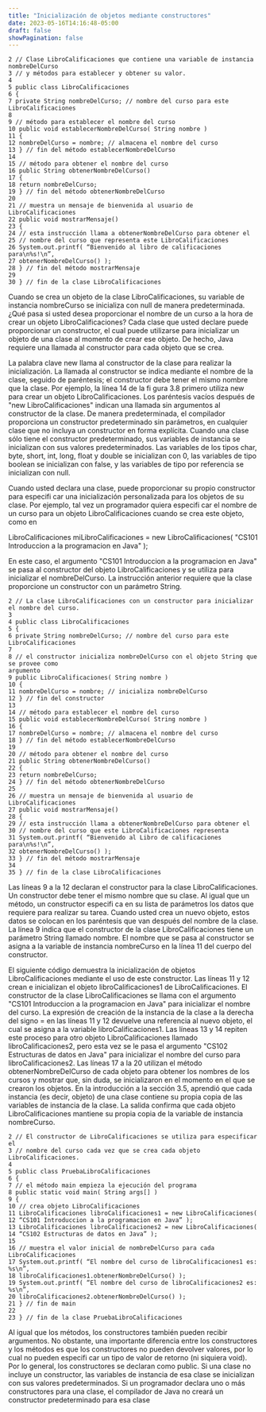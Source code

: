 ```yaml
---
title: "Inicialización de objetos mediante constructores"
date: 2023-05-16T14:16:48-05:00
draft: false
showPagination: false
---
```


    2 // Clase LibroCalificaciones que contiene una variable de instancia nombreDelCurso 
    3 // y métodos para establecer y obtener su valor.
    4 
    5 public class LibroCalificaciones
    6 {
    7 private String nombreDelCurso; // nombre del curso para este LibroCalificaciones
    8 
    9 // método para establecer el nombre del curso
    10 public void establecerNombreDelCurso( String nombre )
    11 {
    12 nombreDelCurso = nombre; // almacena el nombre del curso
    13 } // fin del método establecerNombreDelCurso
    14 
    15 // método para obtener el nombre del curso
    16 public String obtenerNombreDelCurso()
    17 {
    18 return nombreDelCurso;
    19 } // fin del método obtenerNombreDelCurso
    20 
    21 // muestra un mensaje de bienvenida al usuario de LibroCalificaciones
    22 public void mostrarMensaje()
    23 {
    24 // esta instrucción llama a obtenerNombreDelCurso para obtener el 
    25 // nombre del curso que representa este LibroCalificaciones
    26 System.out.printf( “Bienvenido al libro de calificaciones para\n%s!\n”,
    27 obtenerNombreDelCurso() );
    28 } // fin del método mostrarMensaje
    29 
    30 } // fin de la clase LibroCalificaciones

Cuando se crea un objeto de la clase LibroCalificaciones, su variable de instancia nombreCurso se inicializa con null de manera predeterminada. ¿Qué pasa si usted desea proporcionar el nombre de un curso a la hora de crear un objeto LibroCalificaciones? Cada clase que usted declare puede proporcionar un constructor, el cual puede utilizarse para inicializar un objeto de una clase al momento de crear ese objeto. De hecho, Java requiere una llamada al constructor para cada objeto que se crea.

La palabra clave new llama al constructor de la clase para realizar la inicialización. La llamada al constructor se indica mediante el nombre de la clase, seguido de paréntesis; el constructor debe tener el mismo nombre que la clase. Por ejemplo, la línea 14 de la fi gura 3.8 primero utiliza new para crear un objeto LibroCalificaciones. Los paréntesis vacíos después de "new LibroCalificaciones" indican una llamada sin argumentos al constructor de la clase. De manera predeterminada, el compilador proporciona un constructor predeterminado sin parámetros, en cualquier clase que no incluya un constructor en forma explícita. Cuando una clase sólo tiene el constructor predeterminado, sus variables de instancia se inicializan con sus valores predeterminados. Las variables de los tipos char, byte, short, int, long, float y double se inicializan con 0, las variables de tipo boolean se inicializan con false, y las variables de tipo por referencia se inicializan con null.

Cuando usted declara una clase, puede proporcionar su propio constructor para especifi car una inicialización 
personalizada para los objetos de su clase. Por ejemplo, tal vez un programador quiera especifi car el nombre de un curso para un objeto LibroCalificaciones cuando se crea este objeto, como en

 LibroCalificaciones miLibroCalificaciones =
new LibroCalificaciones( "CS101 Introduccion a la programacion en Java" );

En este caso, el argumento "CS101 Introduccion a la programacion en Java" se pasa al constructor del 
objeto LibroCalificaciones y se utiliza para inicializar el nombreDelCurso. La instrucción anterior requiere que la clase proporcione un constructor con un parámetro String.

    2 // La clase LibroCalificaciones con un constructor para inicializar el nombre del curso.
    3 
    4 public class LibroCalificaciones
    5 {
    6 private String nombreDelCurso; // nombre del curso para este LibroCalificaciones
    7 
    8 // el constructor inicializa nombreDelCurso con el objeto String que se provee como
    argumento
    9 public LibroCalificaciones( String nombre )
    10 {
    11 nombreDelCurso = nombre; // inicializa nombreDelCurso
    12 } // fin del constructor
    13 
    14 // método para establecer el nombre del curso
    15 public void establecerNombreDelCurso( String nombre )
    16 {
    17 nombreDelCurso = nombre; // almacena el nombre del curso
    18 } // fin del método establecerNombreDelCurso
    19 
    20 // método para obtener el nombre del curso
    21 public String obtenerNombreDelCurso()
    22 {
    23 return nombreDelCurso;
    24 } // fin del método obtenerNombreDelCurso
    25 
    26 // muestra un mensaje de bienvenida al usuario de LibroCalificaciones
    27 public void mostrarMensaje()
    28 {
    29 // esta instrucción llama a obtenerNombreDelCurso para obtener el 
    30 // nombre del curso que este LibroCalificaciones representa
    31 System.out.printf( “Bienvenido al Libro de calificaciones para\n%s!\n”,
    32 obtenerNombreDelCurso() );
    33 } // fin del método mostrarMensaje
    34 
    35 } // fin de la clase LibroCalificaciones

Las líneas 9 a la 12 declaran el constructor para la clase LibroCalificaciones. Un constructor debe tener el 
mismo nombre que su clase. Al igual que un método, un constructor especifi ca en su lista de parámetros los datos que requiere para realizar su tarea. Cuando usted crea un nuevo objeto, estos datos se colocan en los paréntesis que van después del nombre de la clase. La línea 9 indica que el constructor de la clase LibroCalificaciones tiene un parámetro String llamado nombre. El nombre que se pasa al constructor se asigna a la variable de instancia nombreCurso en la línea 11 del cuerpo del constructor.

El siguiente código demuestra la inicialización de objetos LibroCalificaciones mediante el uso de este constructor. Las líneas 11 y 12 crean e inicializan el objeto libroCalificaciones1 de LibroCalificaciones. El 
constructor de la clase LibroCalificaciones se llama con el argumento "CS101 Introduccion a la programacion en Java" para inicializar el nombre del curso. La expresión de creación de la instancia de la clase a la derecha del signo = en las líneas 11 y 12 devuelve una referencia al nuevo objeto, el cual se asigna a la variable libroCalificaciones1. Las líneas 13 y 14 repiten este proceso para otro objeto LibroCalificaciones llamado libroCalificaciones2, pero esta vez se le pasa el argumento "CS102 Estructuras de datos en Java" para  inicializar el nombre del curso para libroCalificaciones2. Las líneas 17 a la 20 utilizan el método obtenerNombreDelCurso de cada objeto para obtener los nombres de los cursos y mostrar que, sin duda, se inicializaron en el momento en el que se crearon los objetos. En la introducción a la sección 3.5, aprendió que cada instancia (es decir, objeto) de una clase contiene su propia copia de las variables de instancia de la clase. La salida confirma que cada objeto LibroCalificaciones mantiene su propia copia de la variable de instancia nombreCurso.

    2 // El constructor de LibroCalificaciones se utiliza para especificar el
    3 // nombre del curso cada vez que se crea cada objeto LibroCalificaciones.
    4 
    5 public class PruebaLibroCalificaciones
    6 {
    7 // el método main empieza la ejecución del programa
    8 public static void main( String args[] )
    9 {
    10 // crea objeto LibroCalificaciones
    11 LibroCalificaciones libroCalificaciones1 = new LibroCalificaciones(
    12 “CS101 Introduccion a la programacion en Java” );
    13 LibroCalificaciones libroCalificaciones2 = new LibroCalificaciones(
    14 “CS102 Estructuras de datos en Java” );
    15 
    16 // muestra el valor inicial de nombreDelCurso para cada LibroCalificaciones
    17 System.out.printf( “El nombre del curso de libroCalificaciones1 es: %s\n”,
    18 libroCalificaciones1.obtenerNombreDelCurso() );
    19 System.out.printf( “El nombre del curso de libroCalificaciones2 es: %s\n”,
    20 libroCalificaciones2.obtenerNombreDelCurso() );
    21 } // fin de main
    22 
    23 } // fin de la clase PruebaLibroCalificaciones

Al igual que los métodos, los constructores también pueden recibir argumentos. No obstante, una importante diferencia entre los constructores y los métodos es que los constructores no pueden devolver valores, por lo cual no pueden especifi car un tipo de valor de retorno (ni siquiera void). Por lo general, los constructores se declaran como public. Si una clase no incluye un constructor, las variables de instancia de esa clase se inicializan con sus valores predeterminados. Si un programador declara uno o más constructores para una clase, el compilador de Java no creará un constructor predeterminado para esa clase